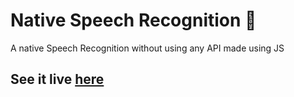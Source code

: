 # Native Speech Recognition :speech_balloon:
A native Speech Recognition without using any API made using JS

## See it live [here](https://jatin-8898.github.io/native-speech-recognition/)
